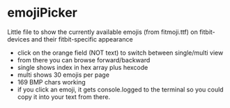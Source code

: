 # emojiPicker

Little file to show the currently available emojis (from fitmoji.ttf) on fitbit-devices and their fitbit-specific appearance
* click on the orange field (NOT text) to switch between single/multi view
* from there you can browse forward/backward
* single shows index in hex array plus hexcode
* multi shows 30 emojis per page
* 169 BMP chars working
* if you click an emoji, it gets console.logged to the terminal so you could copy it into your text from there.
